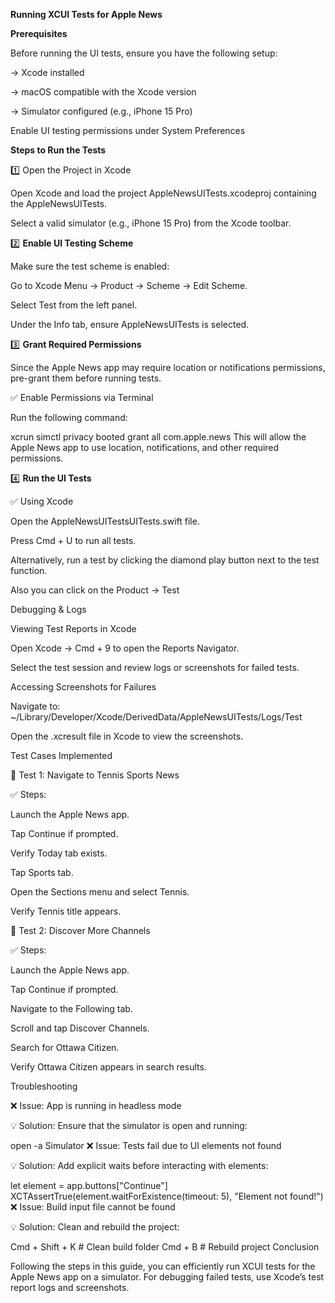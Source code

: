 **Running XCUI Tests for Apple News**

**Prerequisites**

Before running the UI tests, ensure you have the following setup:

-> Xcode installed 

-> macOS compatible with the Xcode version

-> Simulator configured (e.g., iPhone 15 Pro)

Enable UI testing permissions under System Preferences

**Steps to Run the Tests**

1️⃣ Open the Project in Xcode

Open Xcode and load the project AppleNewsUITests.xcodeproj containing the AppleNewsUITests.

Select a valid simulator (e.g., iPhone 15 Pro) from the Xcode toolbar.

2️⃣ **Enable UI Testing Scheme**

Make sure the test scheme is enabled:

Go to Xcode Menu → Product → Scheme → Edit Scheme.

Select Test from the left panel.

Under the Info tab, ensure AppleNewsUITests is selected.

3️⃣ **Grant Required Permissions**

Since the Apple News app may require location or notifications permissions, pre-grant them before running tests.

✅ Enable Permissions via Terminal

Run the following command:

xcrun simctl privacy booted grant all com.apple.news
This will allow the Apple News app to use location, notifications, and other required permissions.

4️⃣ **Run the UI Tests**

✅ Using Xcode

Open the AppleNewsUITestsUITests.swift file.

Press Cmd + U to run all tests.

Alternatively, run a test by clicking the diamond play button next to the test function.

Also you can click on the Product -> Test

Debugging & Logs

Viewing Test Reports in Xcode

Open Xcode → Cmd + 9 to open the Reports Navigator.

Select the test session and review logs or screenshots for failed tests.

Accessing Screenshots for Failures

Navigate to: ~/Library/Developer/Xcode/DerivedData/AppleNewsUITests/Logs/Test

Open the .xcresult file in Xcode to view the screenshots.

Test Cases Implemented

📌 Test 1: Navigate to Tennis Sports News

✅ Steps:

Launch the Apple News app.

Tap Continue if prompted.

Verify Today tab exists.

Tap Sports tab.

Open the Sections menu and select Tennis.

Verify Tennis title appears.

📌 Test 2: Discover More Channels

✅ Steps:

Launch the Apple News app.

Tap Continue if prompted.

Navigate to the Following tab.

Scroll and tap Discover Channels.

Search for Ottawa Citizen.

Verify Ottawa Citizen appears in search results.

Troubleshooting

❌ Issue: App is running in headless mode

💡 Solution: Ensure that the simulator is open and running:

open -a Simulator
❌ Issue: Tests fail due to UI elements not found

💡 Solution: Add explicit waits before interacting with elements:

let element = app.buttons["Continue"]
XCTAssertTrue(element.waitForExistence(timeout: 5), "Element not found!")
❌ Issue: Build input file cannot be found

💡 Solution: Clean and rebuild the project:

Cmd + Shift + K  # Clean build folder
Cmd + B  # Rebuild project
Conclusion

Following the steps in this guide, you can efficiently run XCUI tests for the Apple News app on a simulator. For debugging failed tests, use Xcode’s test report logs and screenshots.
